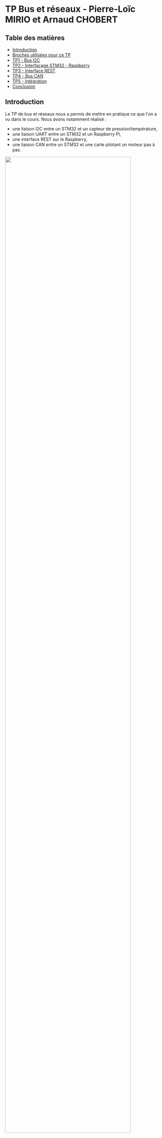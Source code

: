 # TP Bus et réseaux - Pierre-Loïc MIRIO et Arnaud CHOBERT

## Table des matières

- [Introduction](#introduction)
- [Broches utilisées pour ce TP](#broches-utilisées-pour-ce-tp)
- [TP1 - Bus I2C](#tp1---bus-i2c)
- [TP2 - Interfaçage STM32 - Raspberry](#tp2---interfaçage-stm32---raspberry)
- [TP3 - Interface REST](#tp3---interface-rest)
- [TP4 - Bus CAN](#tp4---bus-can)
- [TP5 - Intégration](#tp5---intégration)
- [Conclusion](#conclusion)

## Introduction

Le TP de bus et réseaux nous a permis de mettre en pratique ce que l'on a vu dans le cours. Nous avons notamment réalisé :
- une liaison I2C entre un STM32 et un capteur de pression/température,
- une liaison UART entre un STM32 et un Raspberry Pi,
- une interface REST sur le Raspberry,
- une liaison CAN entre un STM32 et une carte pilotant un moteur pas à pas.

<img src="https://zupimages.net/up/21/46/owm7.png" width="90%" height="90%">

## Broches utilisées pour ce TP

### Broches utilisées par la NUCLEO-L476RG:<br/>

<img src="https://zupimages.net/up/21/46/7cju.png" width="75%" height="75%">

Il ne faut pas oublier d'ajouter un fil de masse entre la carte NUCLEO et la Raspberry Pi.

### Broches utilisées par le Raspberry Pi:<br/>

<img src="https://zupimages.net/up/21/46/aj6k.png" width="75%" height="75%">

Les broches utilisées sont les GPIOs 14 et 15. Elles correspondent à l'UART0.

## TP1 - Bus I2C

Cette première partie est consacrée à l'interfaçage d'un STM32 avec un capteur de pression/température et un accéléromètre. Ces deux composants partagent le même bus I2C et le STM32 joue le rôle de Master du bus. Pour cette partie le code a été développé en langage C en utilisant la bibliothèque HAL.<br/>
Lors du TP, nous avons uniquement développé une bibliothèque pour le capteur de pression/température BMP280.

Notre projet STM32CubeIDE utilise pour le TP1 la configuration suivante :
- Fréquence d'horloge de 80MHz qui est la fréquence maximale de notre microcontrôleur,
- Génération des fichiers d'initialisation des périphériques active,
- Périphérique I2C3 activé avec la configuration par défaut à 100kHz (les capteurs permettent aussi le 400kHz) __(SCL sur PC0 et SDA sur PC1)__,
- Périphérique UART2 activé à 115200 Bits/s avec interruption (pour avoir un retour d'informations).

### Bibliothèque pour le BMP280 :

Cette bibliothèque est composée de deux fichiers : BMP280.c et BMP280.h
Le premier est le code source contenant toutes les fonctions nécessaires à la communication I2C et au traitement des données. Le second est le fichier d'en-tête contenant l'adresse I2C du capteur, les adresses des registres et les prototypes des fonctions.

__1. Identification du BMP280__

  ```c
 /*	@brief	Récupération de l'identifiant du capteur
 *	@retval Identifiant du capteur
 */
uint8_t BMP280_GetID() {
	uint8_t reg = (uint8_t)REG_ID;	// Registre du BMP280 contenant l'ID du capteur
	uint8_t id;

	if(HAL_OK == HAL_I2C_Master_Transmit(&hi2c3, BMP280_ADDR, &reg, I2C_MEMADD_SIZE_8BIT, HAL_MAX_DELAY)){
		if(HAL_OK == HAL_I2C_Master_Receive(&hi2c3, BMP280_ADDR, &id, I2C_MEMADD_SIZE_8BIT, HAL_MAX_DELAY));
	}

	return id;
}
  ```

Les adresses des registres ont été écrites avec des macros (*#define*) dans le fichier d'en-tête. Pour les passer aux fonctions HAL, nous avons d'abord initialisé des variables avec leur valeur (avec la variable *reg* dans l'exemple ci-dessus).

__2. Configuration du BMP280__

 ```c
 /*	@brief	Configuration du capteur
 *	@retval Nouvelle configuration dU le capteur pour vérification
 */
uint8_t BMP280_SetConfig() {
	uint8_t reg = (uint8_t)REG_CTRL_MEAS;
	uint8_t ctrl_meas_config = 0b01010111;
	uint8_t frame[2] = {reg, ctrl_meas_config};
	uint8_t ctrl_meas_read = 0;

	if(HAL_OK == HAL_I2C_Master_Transmit(&hi2c3, BMP280_ADDR, frame, I2C_MEMADD_SIZE_16BIT, HAL_MAX_DELAY)){
		if(HAL_OK == HAL_I2C_Master_Transmit(&hi2c3, BMP280_ADDR, &reg, I2C_MEMADD_SIZE_8BIT, HAL_MAX_DELAY))
			if(HAL_OK == HAL_I2C_Master_Receive(&hi2c3, BMP280_ADDR, &ctrl_meas_read, I2C_MEMADD_SIZE_8BIT, HAL_MAX_DELAY));
	}

	return ctrl_meas_read;
}
  ```

Pour configurer le capteur, il faut transmettre deux octets. Le premier octet contient l'adresse du registre à modifier et le second ce que l'on souhaite écrire à cette adresse. Pour cela, nous avons créé un tableau avec le type *uint8_t* contenant ces deux informations et nous l'avons passé en paramètre de la fonction HAL.<br/>

Nous avons aussi ajouté une requête de la configuration du capteur après la reconfiguration pour que l'utilisateur de la bibliothèque puisse vérifier si la fonction a bien fonctionné. La configuration reçue est en retour de cette fonction.

__3. Récupération de l'étalonnage__

 ```c
 /*	@brief	Récupération de l'étalonnage du capteur
 *	@retval 0
 */
uint8_t BMP280_GetCalibration(uint8_t* calib){
	uint8_t reg = (uint8_t)REG_CALIBT1;
	for(int i=0; i<26; i++)
		//printf("calib_array[%d]\t= %d\r\n",i,calib_array[i]);

		if(HAL_OK == HAL_I2C_Master_Transmit(&hi2c3, BMP280_ADDR, &reg, I2C_MEMADD_SIZE_8BIT, HAL_MAX_DELAY)){
			if(HAL_OK == HAL_I2C_Master_Receive(&hi2c3, BMP280_ADDR, calib, 26, HAL_MAX_DELAY)){
				//for(int i=0; i<26; i++) printf("calib_array[%d]\t= %d\r\n",i,calib_array[i]);
			}
		}

	return 0;
}
  ```
  
Cette fonction permet de récupérer les données d'étalonnage du capteur qui sont spécifiques à chaque capteur et réalisées par le fabricant. Ces données sont utiles pour le calcul de la température et de la pression.<br/>
Cette fonction permet de récupérer les 26 octets de l'étalonnage. Elle n'est utile que pour l'exercice, nous verrons en dessous que nous feront plutôt des requêtes sur les quelques octets qui nous intéressent.
  
__4. Récupération des données et calcul de la température__

 ```c
/*	@brief	Récupération de la température compensée
 *	@retval Température compensée
 */
float BMP280_GetTemperature(){
	// Récupération de la temperature brute dans les registres du BMP280
	uint8_t reg = (uint8_t)REG_TEMP_MSB;
	uint8_t tempArray[3] = {0};
	if(HAL_OK == HAL_I2C_Master_Transmit(&hi2c3, BMP280_ADDR, &reg, 1, HAL_MAX_DELAY)){
		if(HAL_OK == HAL_I2C_Master_Receive(&hi2c3, BMP280_ADDR, tempArray, 3, HAL_MAX_DELAY));
	}

	// Mise en ordre des registres
	uint32_t rawTemp = tempArray[0] << 12 | tempArray[1] << 4 | tempArray[2] >> 4;

	// Récupération de la calibration dans les registres du BMP280
	reg = (uint8_t)REG_CALIBT1;
	uint8_t calibArray[6] = {0};
	if(HAL_OK == HAL_I2C_Master_Transmit(&hi2c3, BMP280_ADDR, &reg, 1, HAL_MAX_DELAY)){
		if(HAL_OK == HAL_I2C_Master_Receive(&hi2c3, BMP280_ADDR, calibArray, 6, HAL_MAX_DELAY));
	}

	return (float)BMP280_CompensateT(calibArray, rawTemp)/100;
}
  ```

Cette fonction est découpée en quatre parties. La première est la récupération des données brutes du capteur sur trois octets. La seconde partie consiste à remettre en ordre les données en accord avec les indications de la datasheet du composant. La troisième partie est la récupération des 6 octets d'étalonnage nécessaires au calcul de la température compensée. L'ultime partie, au niveau du retour de la fonction, est l'appel de la formule permettant d'obtenir la température à partir des données brutes et de l'étalonnage du capteur. Vous pouvez retrouver ci-dessous la formule :

 ```c
 /*	@brief	Calcul de la température compensée
 * 	@param	Calibration de la mesure de température
 * 	@param	Température brute récupérée
 *	@retval Température compensée
 */
uint32_t BMP280_CompensateT(uint8_t *calib, uint32_t rawTemp) {
	uint32_t dig_T1 = calib[0] | calib[1]<<8;
	uint32_t dig_T2 = calib[2] | calib[3]<<8;
	uint32_t dig_T3	= calib[4] | calib[5]<<8;

	uint32_t var1 = ((((rawTemp >> 3) - (dig_T1 << 1)))
			* dig_T2) >> 11;
	uint32_t var2 = (((((rawTemp >> 4) - dig_T1)
			* ((rawTemp >> 4) - dig_T1)) >> 12)
			* dig_T3) >> 14;

	uint32_t t_fine = var1 + var2;
	return (t_fine * 5 + 128) >> 8;
}
  ```

La fonction permettant d'obtenir la pression fonctionne de la même manière, il n'est donc pas nécessaire de la décrire ici. Vous pouvez la retrouver dans les fichiers de cette bibliothèque.

## TP2 - Interfaçage STM32 - Raspberry

Cette seconde partie du TP consiste à mettre en place une liaison série entre le SMT32 et le Raspberry Pi. Nous avons développé un shell sur le STM32 fonctionnant avec cette liaison série. Ci-dessous nous présenterons les codes développés pour ces deux émetteurs/récepteurs.

### Shell sur STM32

Nous avons ajouté à la configuration de notre projet STM32CubeIDE le périphérique UART3 à 115200 Bit/s avec interruption __(RX sur PC11 et TX sur PC10)__.</br>
Cette bibliothèque est composée de deux fichiers : SHELL.c et SHELL.h

__1. Initialisation de la structure de configuration__

La structure de configuration de notre shell prend la forme suivante :

 ```c
 // Structure
typedef struct Shell_Struct{
	UART_HandleTypeDef* huart;
} Shell_Struct;
  ```

Cette structure est très simple puisqu'elle prend uniquement la référence du périphérique UART l'utilisant. Une première structure de configuration a été créé dans le fichier source SHELL.c et mise en *extern* dans le fichier d'en-tête.

 ```c
/*	@brief	Initialisation de notre shell
 * 	@param	Shell_Struct Structure contenant les paramètres de notre shell à initialiser
 * 	@param	UART_Handle UART utilisé par le shell
 *	@retval 0
 */
uint8_t Shell_Init(Shell_Struct* Shell, UART_HandleTypeDef* huart){
	Shell->huart = huart;

	// Démarrage de l'interruption sur l'UART
	HAL_UART_Receive_IT(Shell->huart, (uint8_t*)&charReceived, 1);

	// Transmission du prompt de notre shell
	HAL_UART_Transmit(Shell->huart, (uint8_t*)shellPrompt, sizeof(shellPrompt), HAL_MAX_DELAY);

	return 0;
}
  ```

Cette fonction Shell_Init(), appelée dans le *main* , permet d'initialiser la structure avec la référence à l'UART, d'initialiser l'interruption de cet UART et d'afficher le prompt de notre shell.

 ```
 <CHOBERT-MIRIO>
  ```

__2. Réception d'un caractère et traitement de la chaîne__

Lorsqu'un caractère arrive sur le port série une interruption se déclenche et dirige l'exécution du programme vers l'adresse pointée par le vecteur d'interruption. On utilise une fonction *Callback* pour ajouter le traitement de cette interruption à notre fichier main.c.

 ```c
 void HAL_UART_RxCpltCallback(UART_HandleTypeDef* huart){

	if(huart->Instance == USART3){
		Shell_CharReceived(&Shell, charReceived);
		HAL_UART_Receive_IT(&huart3, (uint8_t*)&charReceived, 1);

		// Visualisation de la trame provenant de la Raspberry
		HAL_UART_Transmit(&huart2, (uint8_t*)&charReceived, 1, HAL_MAX_DELAY);
	}
}
  ```

Le caractère reçu est ajouté à la chaîne de caractère en cours et l'interruption est relancée. On transmet aussi ce qui a été reçu sur la liaison série du PC (*UART2*) pour vérifier la transmission.

 ```c
/*	@brief	Traitement du dernier caractère reçu
 * 	@param	Shell_Struct Structure contenant les paramètres de notre shell
 * 	@param	charReceived Caractère à traiter
 *	@retval 0
 */
uint8_t Shell_CharReceived(Shell_Struct* Shell, char charReceived){
	// Vérification fin de chaîne
	if(charReceived !='\r' && indexSh<32){
		// Transmission du caractère reçu
		HAL_UART_Transmit(Shell->huart, (uint8_t*)&charReceived, 1, HAL_MAX_DELAY);
		// Ajout du caractère dans la chaîne
		charArray[indexSh] = charReceived;
		indexSh++;
	}
	else{
		// Recherche et exécution de la commabde reçue
		Shell_FetchExecute(Shell, charArray);
		// Réinitialisation de la chaîne de caractères
		memset(charArray, 0, sizeof (charArray));
		indexSh=0;
		// Transmission du prompt de notre shell
		HAL_UART_Transmit(Shell->huart, (uint8_t*)shellPrompt, sizeof(shellPrompt), HAL_MAX_DELAY);
	}

	return 0;
}
 ```
  
Chaque caractère reçu est ajouté à la chaîne de caractères et retransmis pour l'afficher sur la console de l'utilisateur. Lorsque le caractère est un retour chariot ou que la chaîne de caractères est pleine, la commande est recherchée parmi celles configurées et la fonction correspondante est exécutée.

 ```c
/*	@brief	Recherche et exécution de la commande
 * 	@param	Shell_Struct Structure de configuration du shell
 * 	@param	cmd Chaîne de caractères contenant la commande de l'utilisateur
 *	@retval 0
 */
uint8_t Shell_FetchExecute(Shell_Struct* Shell, char* cmd){

	// Recherche de la commande parmi celles configurées
	uint8_t cmdSelected = -1;
	for (uint8_t j = 0; ShellCmd[j]; j++){
		if(!strcmp(cmd, ShellCmd[j])) cmdSelected = j;
	}

	char buffer[32] = ""; // Buffer utilisé par toutes les commandes ci-dessous
	switch(cmdSelected){
	case 0:
		// GET_T
		sprintf(buffer, "\r\nT=+%.2f_C\r\n",(float)BMP280_GetTemperature());
		HAL_UART_Transmit(Shell->huart,(uint8_t*)buffer, sizeof(buffer), HAL_MAX_DELAY);
		break;
		
	...

	default:
		HAL_UART_Transmit(Shell->huart,(uint8_t*)cmdNotRecognized, sizeof(cmdNotRecognized), HAL_MAX_DELAY);
		break;
	}

	return 0;
}
 ```

La fonction ci-dessus compare la chaîne reçue avec celles ajoutées dans un tableau de chaînes de caractères. Elle obtient un indice de ce tableau si une commande a été reconnu. Grâce à un *switch()* on peut sélectionner la fonction à exécuter ou transmettre un message d'erreur dans le cas ou la commande n'est pas reconnue.</br></br>
La bibliothèque pourrait être améliorée en ajoutant les variables du shell (la chaîne de caractères par exemple) dans la structure de configuration. Cela permettrait de rendre la bibliothèque totalement indépendante et d'être utilisable par plusieurs liaisons séries en simultané.
 
### UART avec Python sur Raspberry Pi

Pour communiquer en UART depuis la Raspberry Pi, nous avons utilisé la bibliothèque Python serial. Le baud rate de cette liason série doit être le même de celui de la STM32, nous avons choisi de communiquer en 115 200 baud. <br/>

Ensuite nous implémentons le protocole ci-dessous pour communiquer avec le STM32 :

<img src="https://zupimages.net/up/21/46/k3am.png" width="50%" height="50%">

 ```c
import serial

ser = serial.Serial('/dev/ttyAMA0',115200)

input = input()

if input == 'GET_T':
        ser.write(b"GET_T\r")
if input == 'GET_P':
        ser.write(b'GET_P')
if input == 'SET_K':
        val = input()
        ser.write(b'SET_K='+val)
if input == 'GET_K':
        ser.write(b'GET_K')
if input == 'GET_A':
        ser.write(b'GET_A')

r = ser.read(50)
  ```
On avons testé les différentes commandes :

<img src="https://zupimages.net/up/21/46/wjh9.png" width="25%" height="25%">

## TP3 - Interface REST

>>> Pierre-Loïc

## TP4 - Bus CAN

Le STM32L476 utilisé pour ces TP, intègre un contrôleur CAN. Pour transmettre sur un bus CAN il faut aussi utiliser un Tranceiver CAN qui est ici un TJA1050 monté sur un shield au format Arduino. L'objectif est ici de piloter un module moteur pas à pas par le bus CAN.<br/>

Nous avons ajouté à la configuration de notre projet STM32CubeIDE le périphérique CAN1 avec une vitesse de 500kbit/s comme conseillé dans le sujet  __(RX sur PB8 et TX sur PB9)__.<br/>

Nous avons créé une nouvelle bibliothèque pour le contrôle du moteur pas à pas. Cette dernière est composée de deux fichiers : STEPPER.c et STEPPER.h

__1. Initialisation de la structure de configuration__

Comme pour le shell présenté plus haut, nous avons défini notre propre structure de configuration qui prend la forme suivante :

 ```c
 // Structure
typedef struct Stepper_Struct{
	CAN_HandleTypeDef* hcan;
	float K; // Coefficient K
	float A; // Angle
} Stepper_Struct;
  ```

Cette structure contient la référence du contrôleur CAN du SMT32, le coefficient K de la commande du moteur et l'angle A étant l'angle courant.

 ```c
/*	@brief	Initialisation de la structure
 *  @param	Stepper_Struct Structure de configuration du stepper à initialiser
 *	@retval	0
 */
uint8_t Stepper_Init(Stepper_Struct* Stepper, CAN_HandleTypeDef* hcan) {
	Stepper->hcan = hcan;
	Stepper->K = 100;
	Stepper->A = 0;

	// Activation du contrôleur CAN
	if(HAL_OK != HAL_CAN_Start(Stepper->hcan)){
		while(1);
	}
	return 0;
}
  ```
  
La fonction Stepper_Init() initialise la structure et active le contrôleur CAN.
  
__2. Transmettre un ordre de rotation en angle__

Afin de transmettre un ordre de rotation, nous avons créé la fonction Stepper_SetAngle() que voici :

 ```c
/*	@brief	Envoyer un ordre de rotation en angle au moteur pas à pas
 *  @param	Structure Stepper_Struct
 *  @param	angle Angle à réaliser
 *  @param	sign Sens de rotation
 *	@retval 0
 */
uint8_t Stepper_SetAngle(Stepper_Struct* Stepper, uint8_t angle, uint8_t sign) {
	// Initialisation de la structure du header
	CAN_TxHeaderTypeDef CanHeader;
	CanHeader.StdId = 0x61;						// Angle (0x61)
	CanHeader.ExtId = 0;						// Pas utilisé ici
	CanHeader.IDE = CAN_ID_STD;					// Trame standard
	CanHeader.RTR = CAN_RTR_DATA;				// Trame contenant des données
	CanHeader.DLC = 2;							// Trame contenant 2 octets
	CanHeader.TransmitGlobalTime = DISABLE;		// Pas de mesure du temps de réponse

	// Données à transmettre
	uint8_t trameCAN[2] = {angle,sign};

	// Envoi de le trame
	if(HAL_OK != HAL_CAN_AddTxMessage(&hcan1, &CanHeader, trameCAN, TxMailbox)){
		return 1;
	}

	return 0;
}
  ```
  
Cette fonction prend en paramètres la structure de configuration, l'angle de rotation et le sens de rotation. La fonction commence par créer l'en-tête de la trame avec les éléments suivants :
- StdId : Message ID dans le mode standard. Ici 0x61 pour la commande en angle (cf. documentation du module moteur pas à pas).
- ExtId : Message ID dans le mode étendu. Ici à 0 puisque nous utilisons le mode standard.
- IDE : Mode utilisé. Ici à CAN_ID_STD pour indiquer que nous utilisons le mode standard.
- RTR : Type utilisé. Ici à CAN_RTR_DATA puisque nous souhaitons transmettre des données en plus du message ID.
- DLC : Taille des données à transmettre. Ici à 2 pour transmettre deux octets.
- TransmitGlobal : Mesure de temps de réponse du bus CAN. Ici à DISABLE puisque nous ne l'utilisons pas.

La fonction construit un tableau avec les données à transmettre comprenant l'angle et le sens de rotation en suivant les indications de la documentation du module. La trame peut ensuite être envoyée avec une des fonctions HAL.
  
## TP5 - Intégration

### Commande du moteur pas à pas en fonction du capteur de température avec le STM32

Dans la boucle infinie du programme nous avons écrit un petit bout de programme permettant de piloter le moteur en fonction des variations de la température mesurée. 

```c
uint8_t angle = 0, sign = 0;
float previousTemp = 0;

while (1)
{
	// Pilotage du moteur en fonction de la température
	float temp = BMP280_GetTemperature();
	angle = (temp - previousTemp) * Stepper.K; 	// Multiplication par le coefficient K
	previousTemp = temp;

	if(angle >= 0) 	sign = 0;
	else{
		sign = 1;
		angle*=-1;
	}
	Stepper_SetAngle(&Stepper, angle, sign);
	
	HAL_Delay(1000);
}
```

La commande en angle est calculée à partir de la multiplication du coefficient K avec la différence entre la nouvelle température mesurée et la température de la précédente exécution. Le sens de rotation est ensuite défini en fonction du résultat précédent et l'ordre est envoyé avec la fonction Stepper_SetAngle() vu au-dessus.

## Conclusion

L'objectif principal du TP a été rempli puisque nous avons mis en pratique les enseignements vus en cours.<br/>

Lors de ce TP nous avons réussi à:
- récupérer les données de température et pression du capteur BMP280,
- récupérer les données sur le Raspberry Pi par l'intermédiaire de notre shell,
- piloter le module moteur pas à pas avec le bus CAN.

>>> Pierre-Loïc
